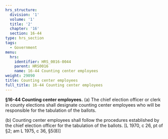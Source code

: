 ```yaml
---
hrs_structure:
  division: '1'
  volume: '1'
  title: '2'
  chapter: '16'
  section: 16-44
type: hrs_section
tags:
  - Government
menu:
  hrs:
    identifier: HRS_0016-0044
    parent: HRS0016
    name: 16-44 Counting center employees
weight: 29090
title: Counting center employees
full_title: 16-44 Counting center employees
---
```

**§16-44 Counting center employees.** (a) The chief election officer or clerk in county elections shall designate counting center employees who will be responsible for the tabulation of the ballots.

(b) Counting center employees shall follow the procedures established by the chief election officer for the tabulation of the ballots. [L 1970, c 26, pt of §2; am L 1975, c 36, §5(8)]